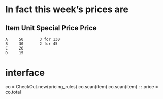 # In fact this week’s prices are

  Item   Unit      Special
         Price     Price
  --------------------------
    A     50       3 for 130
    B     30       2 for 45
    C     20
    D     15



# interface

co = CheckOut.new(pricing_rules)
co.scan(item)
co.scan(item)
    :    :
price = co.total